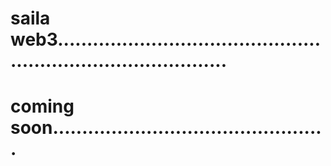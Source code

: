 # saila web3..................................................................................
# coming soon...............................................
